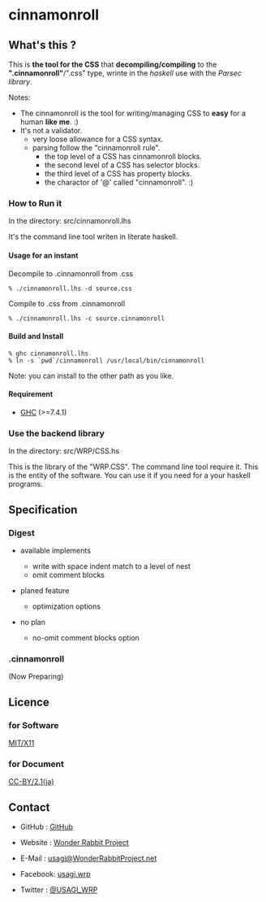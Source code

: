cinnamonroll
=============

## What's this ?

This is **the tool for the CSS** that **decompiling/compiling** to the **".cinnamonroll"**/".css" type, wrinte in the *haskell* use with the *Parsec library*.

Notes:

* The cinnamonroll is the tool for writing/managing CSS to **easy** for a human **like me**. :)
* It's not a validator.
    * very loose allowance for a CSS syntax.
    * parsing follow the "cinnamonroll rule".
        * the top level of a CSS has cinnamonroll blocks.
        * the second level of a CSS has selector blocks.
        * the third level of a CSS has property blocks.
        * the charactor of '@' called "cinnamonroll". :)

### How to Run it

In the directory: src/cinnamonroll.lhs

It's the command line tool writen in literate haskell.

#### Usage for an instant

Decompile to .cinnamonroll from .css

    % ./cinnamonroll.lhs -d source.css

Compile to .css from .cinnamonroll

    % ./cinnamonroll.lhs -c source.cinnamonroll

#### Build and Install

    % ghc cinnamonroll.lhs
    % ln -s `pwd`/cinnamonroll /usr/local/bin/cinnamonroll

Note: you can install to the other path as you like.

#### Requirement

*   [GHC][GHC]   (>=7.4.1)

### Use the backend library

In the directory: src/WRP/CSS.hs

This is the library of the "WRP.CSS". The command line tool require it. This is the entity of the software. You can use it if you need for a your haskell programs.

## Specification

### Digest

* available implements
    * write with space indent match to a level of nest
    * omit comment blocks

* planed feature
    * optimization options

* no plan
    * no-omit comment blocks option

### .cinnamonroll

(Now Preparing)

## Licence

### for Software

[MIT/X11][L:MIT/X11]

[L:MIT/X11]: http://www.opensource.org/licenses/mit-license

### for Document

[CC-BY/2.1(ja)][L:CC-BY/2.1(ja)]

[L:CC-BY/2.1(ja)]: http://creativecommons.org/licenses/by/2.1/jp/deed.en

## Contact

*   GitHub  : [GitHub][C:github]

*   Website : [Wonder Rabbit Project][C:website]
*   E-Mail  : [usagi@WonderRabbitProject.net][C:email]
*   Facebook: [usagi.wrp][C:facebook]
*   Twitter : [@USAGI\_WRP][C:twitter]

[C:github]:   https://github.com/usagi/cinnamonroll

[C:website]:  http://www.WonderRabbitProject.net
[C:email]:    mailto:usagi@WonderRabbitProject.net
[C:facebook]: https://www.facebook.com/usagi.wrp
[C:twitter]:  https://twitter.com/#!/USAGI_WRP

[GHC]: http://www.haskell.org/ghc/

